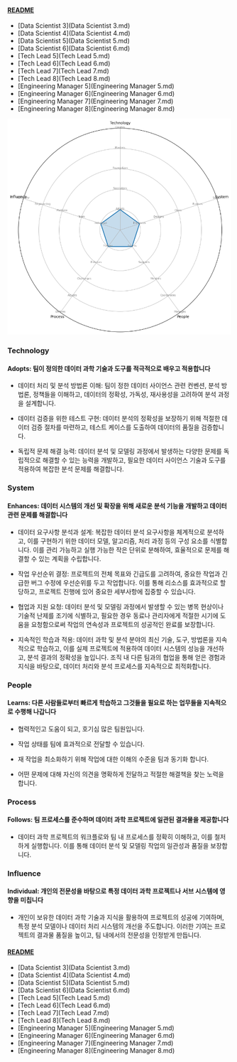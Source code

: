 
#### [README](README.md)
* [Data Scientist 3](Data Scientist 3.md)
* [Data Scientist 4](Data Scientist 4.md)
* [Data Scientist 5](Data Scientist 5.md)
* [Data Scientist 6](Data Scientist 6.md)
* [Tech Lead 5](Tech Lead 5.md)
* [Tech Lead 6](Tech Lead 6.md)
* [Tech Lead 7](Tech Lead 7.md)
* [Tech Lead 8](Tech Lead 8.md)
* [Engineering Manager 5](Engineering Manager 5.md)
* [Engineering Manager 6](Engineering Manager 6.md)
* [Engineering Manager 7](Engineering Manager 7.md)
* [Engineering Manager 8](Engineering Manager 8.md)
<picture>
  <img alt="Template Chart" src="charts/Data Scientist 3.png">
</picture>

        
### Technology
            
#### Adopts: 팀이 정의한 데이터 과학 기술과 도구를 적극적으로 배우고 적용합니다

* 데이터 처리 및 분석 방법론 이해: 팀이 정한 데이터 사이언스 관련 컨벤션, 분석 방법론, 정책들을 이해하고, 데이터의 정확성, 가독성, 재사용성을 고려하여 분석 과정을 설계합니다.

* 데이터 검증을 위한 테스트 구현: 데이터 분석의 정확성을 보장하기 위해 적절한 데이터 검증 절차를 마련하고, 테스트 케이스를 도출하여 데이터의 품질을 검증합니다.

* 독립적 문제 해결 능력: 데이터 분석 및 모델링 과정에서 발생하는 다양한 문제를 독립적으로 해결할 수 있는 능력을 개발하고, 필요한 데이터 사이언스 기술과 도구를 적용하여 복잡한 분석 문제를 해결합니다.
        
### System
            
#### Enhances: 데이터 시스템의 개선 및 확장을 위해 새로운 분석 기능을 개발하고 데이터 관련 문제를 해결합니다

* 데이터 요구사항 분석과 설계: 복잡한 데이터 분석 요구사항을 체계적으로 분석하고, 이를 구현하기 위한 데이터 모델, 알고리즘, 처리 과정 등의 구성 요소를 식별합니다. 이를 관리 가능하고 실행 가능한 작은 단위로 분해하여, 효율적으로 문제를 해결할 수 있는 계획을 수립합니다.

* 작업 우선순위 결정: 프로젝트의 전체 목표와 긴급도를 고려하여, 중요한 작업과 긴급한 버그 수정에 우선순위를 두고 작업합니다. 이를 통해 리소스를 효과적으로 할당하고, 프로젝트 진행에 있어 중요한 세부사항에 집중할 수 있습니다.

* 협업과 지원 요청: 데이터 분석 및 모델링 과정에서 발생할 수 있는 병목 현상이나 기술적 난제를 조기에 식별하고, 필요한 경우 동료나 관리자에게 적절한 시기에 도움을 요청함으로써 작업의 연속성과 프로젝트의 성공적인 완료를 보장합니다.

* 지속적인 학습과 적용: 데이터 과학 및 분석 분야의 최신 기술, 도구, 방법론을 지속적으로 학습하고, 이를 실제 프로젝트에 적용하여 데이터 시스템의 성능을 개선하고, 분석 결과의 정확성을 높입니다. 조직 내 다른 팀과의 협업을 통해 얻은 경험과 지식을 바탕으로, 데이터 처리와 분석 프로세스를 지속적으로 최적화합니다.

### People
            
#### Learns: 다른 사람들로부터 빠르게 학습하고 그것들을 필요로 하는 업무들을 지속적으로 수행해 나갑니다

* 협력적인고 도움이 되고, 호기심 많은 팀원입니다.

* 작업 상태를 팀에 효과적으로 전달할 수 있습니다.

* 재 작업을 최소화하기 위해 작업에 대한 이해의 수준을 팀과 동기화 합니다.

* 어떤 문제에 대해 자신의 의견을 명확하게 전달하고 적절한 해결책을 찾는 노력을 합니다.

### Process
            
#### Follows: 팀 프로세스를 준수하며 데이터 과학 프로젝트에 일관된 결과물을 제공합니다

* 데이터 과학 프로젝트의 워크플로와 팀 내 프로세스를 정확히 이해하고, 이를 철저하게 실행합니다. 이를 통해 데이터 분석 및 모델링 작업의 일관성과 품질을 보장합니다.


### Influence
            
#### Individual: 개인의 전문성을 바탕으로 특정 데이터 과학 프로젝트나 서브 시스템에 영향을 미칩니다

* 개인이 보유한 데이터 과학 기술과 지식을 활용하여 프로젝트의 성공에 기여하며, 특정 분석 모델이나 데이터 처리 시스템의 개선을 주도합니다. 이러한 기여는 프로젝트의 결과물 품질을 높이고, 팀 내에서의 전문성을 인정받게 만듭니다.
#### [README](README.md)
* [Data Scientist 3](Data Scientist 3.md)
* [Data Scientist 4](Data Scientist 4.md)
* [Data Scientist 5](Data Scientist 5.md)
* [Data Scientist 6](Data Scientist 6.md)
* [Tech Lead 5](Tech Lead 5.md)
* [Tech Lead 6](Tech Lead 6.md)
* [Tech Lead 7](Tech Lead 7.md)
* [Tech Lead 8](Tech Lead 8.md)
* [Engineering Manager 5](Engineering Manager 5.md)
* [Engineering Manager 6](Engineering Manager 6.md)
* [Engineering Manager 7](Engineering Manager 7.md)
* [Engineering Manager 8](Engineering Manager 8.md)